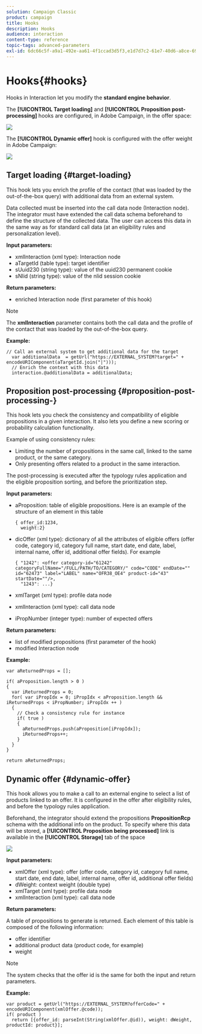 ```yaml
---
solution: Campaign Classic
product: campaign
title: Hooks
description: Hooks
audience: interaction
content-type: reference
topic-tags: advanced-parameters
exl-id: 6dc66c5f-a9a1-492e-aa61-4f1ccad3d5f3,e1d7d7c2-61e7-40d6-a8ce-69bc976f8c73
---
```

# Hooks{#hooks}

Hooks in Interaction let you modify the **standard engine behavior**.

The **[!UICONTROL Target loading]** and **[!UICONTROL Proposition post-processing]** hooks are configured, in Adobe Campaign, in the offer space:

![](assets/interaction_hooks_1.png)

The **[!UICONTROL Dynamic offer]** hook is configured with the offer weight in Adobe Campaign:

![](assets/interaction_hooks_2.png)

## Target loading {#target-loading}

This hook lets you enrich the profile of the contact (that was loaded by the out-of-the-box query) with additional data from an external system.

Data collected must be inserted into the call data node (Interaction node). The integrator must have extended the call data schema beforehand to define the structure of the collected data. The user can access this data in the same way as for standard call data (at an eligibility rules and personalization level).

**Input parameters:**

* xmlInteraction (xml type): Interaction node
* aTargetId (table type): target identifier
* sUuid230 (string type): value of the uuid230 permanent cookie
* sNlid (string type): value of the nlid session cookie

**Return parameters:**

* enriched Interaction node (first parameter of this hook)

>[!NOTE]
>
>The **xmlInteraction** parameter contains both the call data and the profile of the contact that was loaded by the out-of-the-box query.

**Example:**

```
// Call an external system to get additional data for the target
  var additionalData  = getUrl("https://EXTERNAL_SYSTEM?target=" + encodeURIComponent(aTargetId.join("|")));
  // Enrich the context with this data
  interaction.@additionalData = additionalData;
```

## Proposition post-processing {#proposition-post-processing-}

This hook lets you check the consistency and compatibility of eligible propositions in a given interaction. It also lets you define a new scoring or probability calculation functionality.

Example of using consistency rules:

* Limiting the number of propositions in the same call, linked to the same product, or the same category.
* Only presenting offers related to a product in the same interaction.

The post-processing is executed after the typology rules application and the eligible proposition sorting, and before the prioritization step.

**Input parameters:**

* aProposition: table of eligible propositions. Here is an example of the structure of an element in this table

  ```
  { offer_id:1234,
    weight:2}
  ```

* dicOffer (xml type): dictionary of all the attributes of eligible offers (offer code, category id, category full name, start date, end date, label, internal name, offer id, additional offer fields). For example

  ```
  { "1242": <offer category-id="61242" categoryFullName="/FULL/PATH/TO/CATEGORY/" code="CODE" endDate="" id="62473" label="LABEL" name="OFR38_OE4" product-id="43" startDate=""/>,
    "1243": ...}
  ```

* xmlTarget (xml type): profile data node
* xmlInteraction (xml type): call data node
* iPropNumber (integer type): number of expected offers

**Return parameters:**

* list of modified propositions (first parameter of the hook)
* modified Interaction node

**Example:**

```
var aReturnedProps = [];

if( aProposition.length > 0 )
{
  var iReturnedProps = 0;
  for( var iPropIdx = 0; iPropIdx < aProposition.length && iReturnedProps < iPropNumber; iPropIdx ++ )
  {
    // Check a consistency rule for instance
    if( true )
    {
      aReturnedProps.push(aProposition[iPropIdx]);
      iReturnedProps++;
    }
  }
}

return aReturnedProps;
```

## Dynamic offer {#dynamic-offer}

This hook allows you to make a call to an external engine to select a list of products linked to an offer. It is configured in the offer after eligibility rules, and before the typology rules application.

Beforehand, the integrator should extend the propositions **PropositionRcp** schema with the additional info on the product. To specify where this data will be stored, a **[!UICONTROL Proposition being processed]** link is available in the **[!UICONTROL Storage]** tab of the space 

![](assets/interaction_hooks_3.png)

**Input parameters:**

* xmlOffer (xml type): offer (offer code, category id, category full name, start date, end date, label, internal name, offer id, additional offer fields)
* dWeight: context weight (double type)
* xmlTarget (xml type): profile data node
* xmlInteraction (xml type): call data node

**Return parameters:**

A table of propositions to generate is returned. Each element of this table is composed of the following information:

* offer identifier
* additional product data (product code, for example)
* weight

>[!NOTE]
>
>The system checks that the offer id is the same for both the input and return parameters.

**Example:**

```
var product = getUrl("https://EXTERNAL_SYSTEM?offerCode=" + encodeURIComponent(xmlOffer.@code));
if( product )
  return [{offer_id: parseInt(String(xmlOffer.@id)), weight: dWeight, productId: product}];
```
